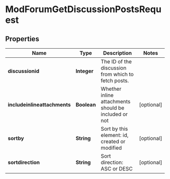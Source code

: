 

# ModForumGetDiscussionPostsRequest


## Properties

| Name | Type | Description | Notes |
|------------ | ------------- | ------------- | -------------|
|**discussionid** | **Integer** | The ID of the discussion from which to fetch posts. |  |
|**includeinlineattachments** | **Boolean** | Whether inline attachments should be included or not |  [optional] |
|**sortby** | **String** | Sort by this element: id, created or modified |  [optional] |
|**sortdirection** | **String** | Sort direction: ASC or DESC |  [optional] |




